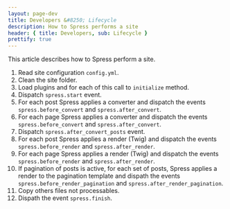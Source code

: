```yaml
---
layout: page-dev
title: Developers &#8250; Lifecycle
description: How to Spress performs a site 
header: { title: Developers, sub: Lifecycle }
prettify: true
---
```

This article describes how to Spress perform a site.

1. Read site configuration `config.yml`.
2. Clean the site folder.
3. Load plugins and for each of this call to `initialize` method.
4. Dispatch `spress.start` event.
5. For each post Spress applies a converter and dispatch the events `spress.before_convert` and `spress.after_convert`.
6. For each page Spress applies a converter and dispatch the events `spress.before_convert` and `spress.after_convert`.
7. Dispatch `spress.after_convert_posts` event.
8. For each post Spress applies a render (Twig) and dispatch the events `spress.before_render` and `spress.after_render`.
9. For each page Spress applies a render (Twig) and dispatch the events `spress.before_render` and `spress.after_render`.
10. If pagination of posts is active, for each set of posts, Spress applies a render to the pagination template and dispath the events `spress.before_render_pagination` and `spress.after_render_pagination`.
11. Copy others files not processables.
12. Dispath the event `spress.finish`.